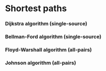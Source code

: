 # Shortest paths

### Dijkstra algorithm \(single-source\)



### Bellman-Ford algorithm \(single-source\)



### Floyd-Warshall algorithm \(all-pairs\)



### Johnson algorithm \(all-pairs\)



### 


